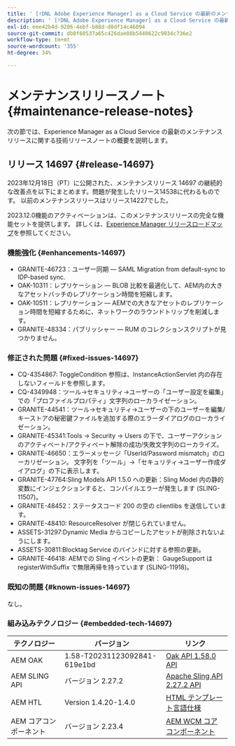 ```yaml
---
title: ' [!DNL Adobe Experience Manager] as a Cloud Service の最新のメンテナンスリリースノート'
description: ' [!DNL Adobe Experience Manager] as a Cloud Service の最新のメンテナンスリリースノート'
exl-id: eee42b4d-9206-4ebf-b88d-d8df14c46094
source-git-commit: db0f60537a65c426dae88b5440622c9034c736e2
workflow-type: tm+mt
source-wordcount: '355'
ht-degree: 34%

---
```


# メンテナンスリリースノート {#maintenance-release-notes}

次の節では、Experience Manager as a Cloud Service の最新のメンテナンスリリースに関する技術リリースノートの概要を説明します。

## リリース 14697 {#release-14697}

2023年12月18日（PT）に公開された、メンテナンスリリース 14697 の継続的な改善点を以下にまとめます。問題が発生したリリース14538に代わるものです。 以前のメンテナンスリリースはリリース14227でした。

2023.12.0機能のアクティベーションは、このメンテナンスリリースの完全な機能セットを提供します。 詳しくは、[Experience Manager リリースロードマップ](https://experienceleague.adobe.com/docs/experience-manager-release-information/aem-release-updates/update-releases-roadmap.html?lang=ja)を参照してください。

### 機能強化 {#enhancements-14697}

* GRANITE-46723：ユーザー同期 — SAML Migration from default-sync to IDP-based sync.
* OAK-10311：レプリケーション — BLOB 比較を最適化して、AEM内の大きなアセットバッチのレプリケーション時間を短縮します。
* OAK-10511：レプリケーション — AEMでの大きなアセットのレプリケーション時間を短縮するために、ネットワークのラウンドトリップを削減します。
* GRANITE-48334：パブリッシャー — RUM のコレクションスクリプトが見つかりません。

### 修正された問題 {#fixed-issues-14697}

* CQ-4354867: ToggleCondition 参照は、InstanceActionServlet 内の存在しないフィールドを参照します。
* CQ-4349948：ツール→セキュリティ→ユーザーの「ユーザー設定を編集」での「プロファイルプロパティ」文字列のローカライゼーション。
* GRANITE-44541：ツール→セキュリティ→ユーザーの下のユーザーを編集/キーストアの秘密鍵ファイルを追加する際のエラーダイアログのローカライゼーション。
* GRANITE-45341:Tools → Security → Users の下で、ユーザーアクションのアクティベート/アクティベート解除の成功/失敗文字列のローカライズ。
* GRANITE-46650：エラーメッセージ「UserId/Password mismatch」のローカリゼーション。 文字列を「ツール」→「セキュリティ→ユーザー作成ダイアログ」の下に表示します。
* GRANITE-47764:Sling Models API 1.5.0 への更新：Sling Model 内の静的変数にインジェクションすると、コンパイルエラーが発生します (SLING-11507)。
* GRANITE-48452：ステータスコード 200 の空の clientlibs を送信しています。
* GRANITE-48410: ResourceResolver が閉じられていません。
* ASSETS-31297:Dynamic Media からコピーしたアセットが削除されないようにします。
* ASSETS-30811:Blocktag Service のバインドに対する参照の更新。
* GRANITE-46418: AEMでの Sling イベントの更新： GaugeSupport は registerWithSuffix で無限再帰を持っています (SLING-11918)。

### 既知の問題 {#known-issues-14697}

なし。

### 組み込みテクノロジー {#embedded-tech-14697}

| テクノロジー | バージョン | リンク |
|---|---|---|
| AEM OAK | 1.58-T20231123092841-619e1bd | [Oak API 1.58.0 API](https://www.javadoc.io/doc/org.apache.jackrabbit/oak-api/1.58.0/index.html) |
| AEM SLING API | バージョン 2.27.2 | [Apache Sling API 2.27.2 API](https://www.javadoc.io/doc/org.apache.sling/org.apache.sling.api/latest/index.html) |
| AEM HTL | Version 1.4.20-1.4.0 | [HTML テンプレート言語仕様](https://github.com/adobe/htl-spec) |
| AEM コアコンポーネント | バージョン 2.23.4 | [AEM WCM コアコンポーネント](https://github.com/adobe/aem-core-wcm-components) |
